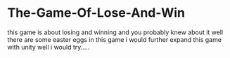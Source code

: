 # The-Game-Of-Lose-And-Win
this game is about losing and winning and you probably knew about it
well there are some easter eggs in this game i would further expand this game with unity
well i would try.....

